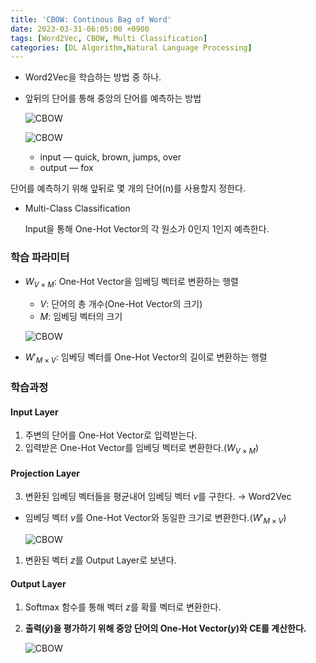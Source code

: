 ```yaml
---
title: 'CBOW: Continous Bag of Word'
date: 2023-03-31-06:05:00 +0900
tags: [Word2Vec, CBOW, Multi Classification]
categories: [DL Algorithm,Natural Language Processing]
---
```

- Word2Vec을 학습하는 방법 중 하나.
- 앞뒤의 단어를 통해 중앙의 단어를 예측하는 방법
    
    ![CBOW](/imgs/CBOW-5.png)
    
    ![CBOW](/imgs/CBOW-1.png)
    
    - input — quick, brown, jumps, over
    - output — fox

단어를 예측하기 위해 앞뒤로 몇 개의 단어(n)를 사용할지 정한다.

- Multi-Class Classification
    
    Input을 통해 One-Hot Vector의 각 원소가 0인지 1인지 예측한다.
    

### 학습 파라미터

- $W_{V\times M}$: One-Hot Vector을 임베딩 벡터로 변환하는 행렬
    - $V$: 단어의 총 개수(One-Hot Vector의 크기)
    - $M$: 임베딩 벡터의 크기
    
    ![CBOW](/imgs/CBOW-2.png)
    
- $W'_{M\times V}$: 임베딩 벡터를 One-Hot Vector의 길이로 변환하는 행렬

### 학습과정

#### Input Layer
1. 주변의 단어를 One-Hot Vector로 입력받는다.
2. 입력받은 One-Hot Vector를 임베딩 벡터로 변환한다.($W_{V\times M}$)
#### Projection Layer
3. 변환된 임베딩 벡터들을 평균내어 임베딩 벡터 $v$를 구한다. → Word2Vec
- 임베딩 벡터 $v$를 One-Hot Vector와 동일한 크기로 변환한다.($W'_{M\times V}$)
    
    ![CBOW](/imgs/CBOW-3.png)
    
1. 변환된 벡터 $z$를 Output Layer로 보낸다.
#### Output Layer
1. Softmax 함수를 통해 벡터 $z$를 확률 벡터로 변환한다.
2. **출력($\hat y$)을 평가하기 위해 중앙 단어의 One-Hot Vector($y$)와 CE를 계산한다.**
    
    ![CBOW](/imgs/CBOW-4.png)